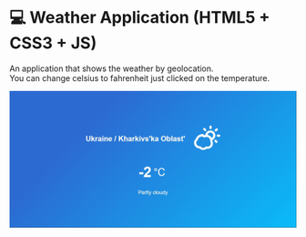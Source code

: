 # :computer: Weather Application (HTML5 + CSS3 + JS)
An application that shows the weather by geolocation. <br />
You can change celsius to fahrenheit just clicked on the temperature. <br />


![Image alt](https://github.com/SeFFoFF/WeatherApp/blob/master/preview.jpg)
